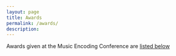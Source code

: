 ```yaml
---
layout: page
title: Awards
permalink: /awards/
description:
---
```


Awards given at the Music Encoding Conference are [listed below](https://annakijas1.github.io/assets/MEC_awards.csv)

